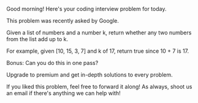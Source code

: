 
Good morning! Here's your coding interview problem for today.

This problem was recently asked by Google.

Given a list of numbers and a number k, return whether any two numbers from the list add up to k.

For example, given [10, 15, 3, 7] and k of 17, return true since 10 + 7 is 17.

Bonus: Can you do this in one pass?

Upgrade to premium and get in-depth solutions to every problem.

If you liked this problem, feel free to forward it along! As always, shoot us an email if there's anything we can help with!